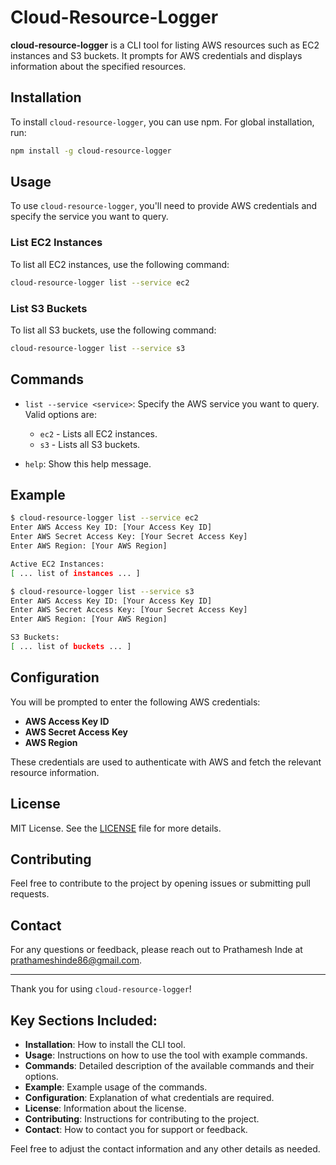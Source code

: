 
# Cloud-Resource-Logger

**cloud-resource-logger** is a CLI tool for listing AWS resources such as EC2 instances and S3 buckets. It prompts for AWS credentials and displays information about the specified resources.

## Installation

To install `cloud-resource-logger`, you can use npm. For global installation, run:

```bash
npm install -g cloud-resource-logger
```

## Usage

To use `cloud-resource-logger`, you'll need to provide AWS credentials and specify the service you want to query.

### List EC2 Instances

To list all EC2 instances, use the following command:

```bash
cloud-resource-logger list --service ec2
```

### List S3 Buckets

To list all S3 buckets, use the following command:

```bash
cloud-resource-logger list --service s3
```

## Commands

- `list --service <service>`: Specify the AWS service you want to query. Valid options are:
  - `ec2` - Lists all EC2 instances.
  - `s3` - Lists all S3 buckets.

- `help`: Show this help message.

## Example

```bash
$ cloud-resource-logger list --service ec2
Enter AWS Access Key ID: [Your Access Key ID]
Enter AWS Secret Access Key: [Your Secret Access Key]
Enter AWS Region: [Your AWS Region]

Active EC2 Instances:
[ ... list of instances ... ]

$ cloud-resource-logger list --service s3
Enter AWS Access Key ID: [Your Access Key ID]
Enter AWS Secret Access Key: [Your Secret Access Key]
Enter AWS Region: [Your AWS Region]

S3 Buckets:
[ ... list of buckets ... ]
```

## Configuration

You will be prompted to enter the following AWS credentials:

- **AWS Access Key ID**
- **AWS Secret Access Key**
- **AWS Region**

These credentials are used to authenticate with AWS and fetch the relevant resource information.

## License

MIT License. See the [LICENSE](LICENSE) file for more details.

## Contributing

Feel free to contribute to the project by opening issues or submitting pull requests.

## Contact

For any questions or feedback, please reach out to Prathamesh Inde at <prathameshinde86@gmail.com>.

---

Thank you for using `cloud-resource-logger`!


## Key Sections Included:

- **Installation**: How to install the CLI tool.
- **Usage**: Instructions on how to use the tool with example commands.
- **Commands**: Detailed description of the available commands and their options.
- **Example**: Example usage of the commands.
- **Configuration**: Explanation of what credentials are required.
- **License**: Information about the license.
- **Contributing**: Instructions for contributing to the project.
- **Contact**: How to contact you for support or feedback.

Feel free to adjust the contact information and any other details as needed.
